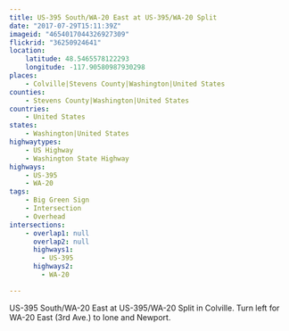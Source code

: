 ```yaml
---
title: US-395 South/WA-20 East at US-395/WA-20 Split
date: "2017-07-29T15:11:39Z"
imageid: "4654017044326927309"
flickrid: "36250924641"
location:
    latitude: 48.5465578122293
    longitude: -117.90580987930298
places:
    - Colville|Stevens County|Washington|United States
counties:
    - Stevens County|Washington|United States
countries:
    - United States
states:
    - Washington|United States
highwaytypes:
    - US Highway
    - Washington State Highway
highways:
    - US-395
    - WA-20
tags:
    - Big Green Sign
    - Intersection
    - Overhead
intersections:
    - overlap1: null
      overlap2: null
      highways1:
        - US-395
      highways2:
        - WA-20

---
```

US-395 South/WA-20 East at US-395/WA-20 Split in Colville.  Turn left for WA-20 East (3rd Ave.) to Ione and Newport.